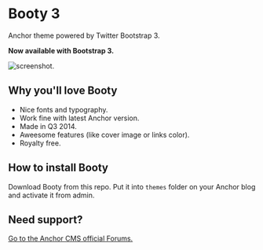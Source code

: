 # Booty 3

Anchor theme powered by Twitter Bootstrap 3.

**Now available with Bootstrap 3.**

![screenshot.](http://cl.ly/WuAm/booty3.png)

## Why you'll love Booty

* Nice fonts and typography.
* Work fine with latest Anchor version.
* Made in Q3 2014.
* Aweesome features (like cover image or links color).
* Royalty free.

## How to install Booty

Download Booty from this repo. Put it into `themes` folder on your Anchor blog and activate it from admin.

## Need support?

[Go to the Anchor CMS official Forums.](http://forums.anchorcms.com)
